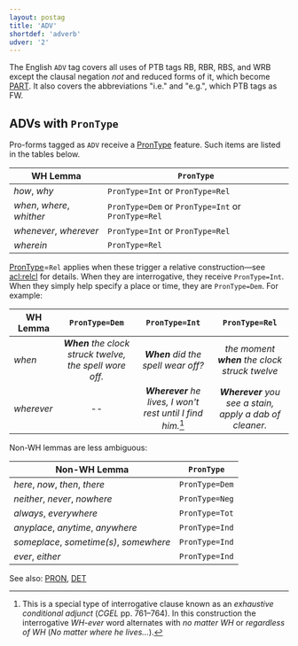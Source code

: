 ```yaml
---
layout: postag
title: 'ADV'
shortdef: 'adverb'
udver: '2'
---
```


The English `ADV` tag covers all uses of PTB tags RB, RBR, RBS, and WRB except the clausal negation _not_ and reduced forms of it, which become [PART]().
It also covers the abbreviations "i.e." and "e.g.", which PTB tags as FW.

## ADVs with `PronType`

Pro-forms tagged as `ADV` receive a [PronType]() feature. Such items are listed in the tables below.

WH Lemma | `PronType`
------|-----------
_how_, _why_ | `PronType=Int` or `PronType=Rel`
_when_, _where_, _whither_ | `PronType=Dem` or `PronType=Int` or `PronType=Rel`
_whenever_, _wherever_ | `PronType=Int` or `PronType=Rel`
_wherein_ | `PronType=Rel`

[PronType]()=`Rel` applies when these trigger a relative construction—see [acl:relcl]() for details.
When they are interrogative, they receive `PronType=Int`. When they simply help specify a place or time, they are `PronType=Dem`.
For example:

WH Lemma | `PronType=Dem` | `PronType=Int` | `PronType=Rel`
---------|       :--:     |     :----:     |    :---:     
_when_   | _<b>When</b> the clock struck twelve, the spell wore off._ | _<b>When</b> did the spell wear off?_ | _the moment <b>when</b> the clock struck twelve_
_wherever_ | -- | _<b>Wherever</b> he lives, I won't rest until I find him._[^1] | _<b>Wherever</b> you see a stain, apply a dab of cleaner._

[^1]: This is a special type of interrogative clause known as an _exhaustive conditional adjunct_ (*CGEL* pp. 761–764). In this construction the interrogative _WH-ever_ word alternates with _no matter WH_ or _regardless of WH_ (_No matter where he lives..._).

Non-WH lemmas are less ambiguous:

Non-WH Lemma | `PronType`
-------------|-----------
_here_, _now_, _then_, _there_ | `PronType=Dem`
_neither_, _never_, _nowhere_ | `PronType=Neg`
_always_, _everywhere_ | `PronType=Tot`
_anyplace_, _anytime_, _anywhere_ | `PronType=Ind`
_someplace_, _sometime(s)_, _somewhere_ | `PronType=Ind`
_ever_, _either_ | `PronType=Ind`

See also: [PRON](), [DET]()

<!-- Interlanguage links updated Ne 5. května 2024, 18:19:33 CEST -->
